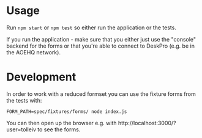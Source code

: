 Usage
=====

Run `npm start` or `npm test` so either run the application or the
tests.

If you run the application - make sure that you either just use the
"console" backend for the forms or that you're able to connect to
DeskPro (e.g. be in the AOEHQ network).

Development
===========

In order to work with a reduced formset you can use the fixture forms
from the tests with:

`FORM_PATH=spec/fixtures/forms/ node index.js`

You can then open up the browser e.g. with http://localhost:3000/?user=tolleiv
to see the forms.


